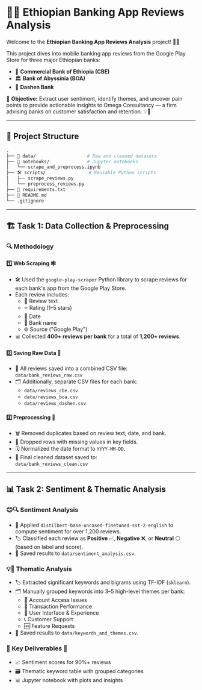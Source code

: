 # 🏦✨ Ethiopian Banking App Reviews Analysis

Welcome to the **Ethiopian Banking App Reviews Analysis** project! 🚀📱

This project dives into mobile banking app reviews from the Google Play Store for three major Ethiopian banks:

- 🏢 **Commercial Bank of Ethiopia (CBE)**
- 🏛️ **Bank of Abyssinia (BOA)**
- 🏦 **Dashen Bank**

🎯 **Objective:**
Extract user sentiment, identify themes, and uncover pain points to provide actionable insights to Omega Consultancy — a firm advising banks on customer satisfaction and retention. 💡🤝

---

## 📁 Project Structure

```bash
.
├── 📂 data/                   # Raw and cleaned datasets
├── 📓 notebooks/              # Jupyter notebooks
│   └── scrape_and_preprocess.ipynb
├── 🛠️ scripts/                # Reusable Python scripts
│   ├── scrape_reviews.py
│   └── preprocess_reviews.py
├── 📄 requirements.txt
├── 📝 README.md
└── .gitignore
```

---

## 🏗️ Task 1: Data Collection & Preprocessing

### 🔍 Methodology

#### 1️⃣ Web Scraping 🕸️

- 🛠️ Used the `google-play-scraper` Python library to scrape reviews for each bank's app from the Google Play Store.
- Each review includes:
  - 📝 Review text
  - ⭐ Rating (1–5 stars)
  - 📅 Date
  - 🏦 Bank name
  - 🌐 Source ("Google Play")
- 📊 Collected **400+ reviews per bank** for a total of **1,200+ reviews**.

#### 2️⃣ Saving Raw Data 💾

- 💽 All reviews saved into a combined CSV file:  
  `data/bank_reviews_raw.csv`
- 🗂️ Additionally, separate CSV files for each bank:
  - `data/reviews_cbe.csv`
  - `data/reviews_boa.csv`
  - `data/reviews_dashen.csv`

#### 3️⃣ Preprocessing 🧹

- 🗑️ Removed duplicates based on review text, date, and bank.
- 🚫 Dropped rows with missing values in key fields.
- 🗓️ Normalized the date format to `YYYY-MM-DD`.
- 🧼 Final cleaned dataset saved to:  
  `data/bank_reviews_clean.csv`

---

## 📊 Task 2: Sentiment & Thematic Analysis

### 😊🔍 Sentiment Analysis

- 🤖 Applied `distilbert-base-uncased-finetuned-sst-2-english` to compute sentiment for over 1,200 reviews.
- 🏷️ Classified each review as **Positive** ✅, **Negative** ❌, or **Neutral** ⚪ (based on label and score).
- 💾 Saved results to `data/sentiment_analysis.csv`.

### 💡🔎 Thematic Analysis

- 🏷️ Extracted significant keywords and bigrams using TF-IDF (`sklearn`).
- 🗂️ Manually grouped keywords into 3–5 high-level themes per bank:
  - 🚪 Account Access Issues
  - 💸 Transaction Performance
  - 🎨 User Interface & Experience
  - 📞 Customer Support
  - 🆕 Feature Requests
- 💾 Saved results to `data/keywords_and_themes.csv`.

### 📌 Key Deliverables 🎁

- 📈 Sentiment scores for 90%+ reviews
- 🗃️ Thematic keyword table with grouped categories
- 📊 Jupyter notebook with plots and insights
